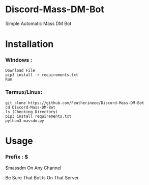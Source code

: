 # Discord-Mass-DM-Bot
Simple Automatic Mass DM Bot

# Installation

### Windows : 

```
Download File
pip3 install -r requirements.txt
Run
```

### Termux/Linux: 

```
git clone https://github.com/Featherineee/Discord-Mass-DM-Bot
cd Discord-Mass-DM-Bot
ls (Checking Directory)
pip3 install requirements.txt
python3 massdm.py
```

# Usage

### Prefix : $

$massdm On Any Channel

Be Sure That Bot Is On That Server
